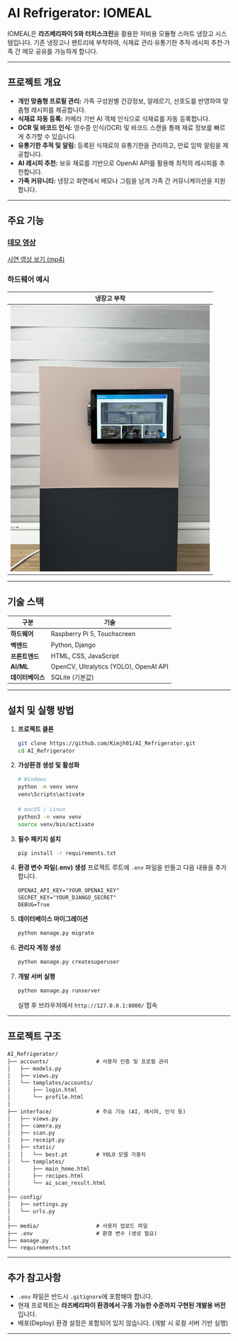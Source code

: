 # AI Refrigerator: IOMEAL

IOMEAL은 **라즈베리파이 5와 터치스크린**을 활용한 저비용 모듈형 스마트 냉장고 시스템입니다.
기존 냉장고나 팬트리에 부착하여, 식재료 관리·유통기한 추적·레시피 추천·가족 간 메모 공유를 가능하게 합니다.

---

## 프로젝트 개요

* **개인 맞춤형 프로필 관리:** 가족 구성원별 건강정보, 알레르기, 선호도를 반영하여 맞춤형 레시피를 제공합니다.
* **식재료 자동 등록:** 카메라 기반 AI 객체 인식으로 식재료를 자동 등록합니다.
* **OCR 및 바코드 인식:** 영수증 인식(OCR) 및 바코드 스캔을 통해 재료 정보를 빠르게 추가할 수 있습니다.
* **유통기한 추적 및 알림:** 등록된 식재료의 유통기한을 관리하고, 만료 임박 알림을 제공합니다.
* **AI 레시피 추천:** 보유 재료를 기반으로 OpenAI API를 활용해 최적의 레시피를 추천합니다.
* **가족 커뮤니티:** 냉장고 화면에서 메모나 그림을 남겨 가족 간 커뮤니케이션을 지원합니다.

---

## 주요 기능

### [데모 영상](assets/demo_video.mp4)

[시연 영상 보기 (mp4)](./assets/demo.mp4)



### 하드웨어 예시

| 냉장고 부착 |
| :---: |
| <img src="assets/refrigerator.jpg" width="450"> |

---

## 기술 스택

| 구분 | 기술 |
| --- | --- |
| **하드웨어** | Raspberry Pi 5, Touchscreen |
| **백엔드** | Python, Django |
| **프론트엔드** | HTML, CSS, JavaScript |
| **AI/ML** | OpenCV, Ultralytics (YOLO), OpenAI API |
| **데이터베이스** | SQLite (기본값) |

---

## 설치 및 실행 방법

1. **프로젝트 클론**

   ```bash
   git clone https://github.com/Kimjh01/AI_Refrigerator.git
   cd AI_Refrigerator
   ```

2. **가상환경 생성 및 활성화**

   ```bash
   # Windows
   python -m venv venv
   venv\Scripts\activate

   # macOS / Linux
   python3 -m venv venv
   source venv/bin/activate
   ```

3. **필수 패키지 설치**

   ```bash
   pip install -r requirements.txt
   ```

4. **환경 변수 파일(.env) 생성**
   프로젝트 루트에 `.env` 파일을 만들고 다음 내용을 추가합니다.

   ```env
   OPENAI_API_KEY="YOUR_OPENAI_KEY"
   SECRET_KEY="YOUR_DJANGO_SECRET"
   DEBUG=True
   ```

5. **데이터베이스 마이그레이션**

   ```bash
   python manage.py migrate
   ```

6. **관리자 계정 생성**

   ```bash
   python manage.py createsuperuser
   ```

7. **개발 서버 실행**

   ```bash
   python manage.py runserver
   ```

   실행 후 브라우저에서 `http://127.0.0.1:8000/` 접속

---

## 프로젝트 구조

```
AI_Refrigerator/
├── accounts/               # 사용자 인증 및 프로필 관리
│   ├── models.py
│   ├── views.py
│   └── templates/accounts/
│       ├── login.html
│       └── profile.html
│
├── interface/              # 주요 기능 (AI, 레시피, 인식 등)
│   ├── views.py
│   ├── camera.py
│   ├── scan.py
│   ├── receipt.py
│   ├── static/
│   │   └── best.pt         # YOLO 모델 가중치
│   └── templates/
│       ├── main_home.html
│       ├── recipes.html
│       └── ai_scan_result.html
│
├── config/
│   ├── settings.py
│   └── urls.py
│
├── media/                  # 사용자 업로드 파일
├── .env                    # 환경 변수 (생성 필요)
├── manage.py
└── requirements.txt
```

---

## 추가 참고사항

* `.env` 파일은 반드시 `.gitignore`에 포함해야 합니다.
* 현재 프로젝트는 **라즈베리파이 환경에서 구동 가능한 수준까지 구현된 개발용 버전**입니다.
* 배포(Deploy) 환경 설정은 포함되어 있지 않습니다. (개발 시 로컬 서버 기반 실행)

---
